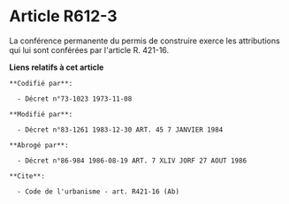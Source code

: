 # Article R612-3

La conférence permanente du permis de construire exerce les attributions qui lui sont conférées par l'article R. 421-16.

**Liens relatifs à cet article**

	**Codifié par**:

	  - Décret n°73-1023 1973-11-08

	**Modifié par**:

	  - Décret n°83-1261 1983-12-30 ART. 45 7 JANVIER 1984

	**Abrogé par**:

	  - Décret n°86-984 1986-08-19 ART. 7 XLIV JORF 27 AOUT 1986

	**Cite**:

	  - Code de l'urbanisme - art. R421-16 (Ab)
